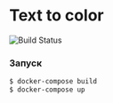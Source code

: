 # Text to color

![Build Status](https://github.com/no-thankyou/color-parser-app/actions/workflows/github-actions.yml/badge.svg?branch=main)


### Запуск
```bash
$ docker-compose build
$ docker-compose up
```
